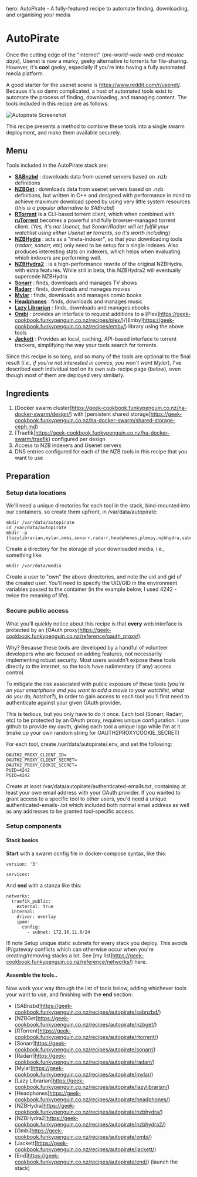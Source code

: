 hero: AutoPirate - A fully-featured recipe to automate finding, downloading, and organising your media    

# AutoPirate

Once the cutting edge of the "internet" (_pre-world-wide-web and mosiac days_), Usenet is now a murky, geeky alternative to torrents for file-sharing. However, it's **cool** geeky, especially if you're into having a fully automated media platform.

A good starter for the usenet scene is https://www.reddit.com/r/usenet/. Because it's so damn complicated, a host of automated tools exist to automate the process of finding, downloading, and managing content. The tools included in this recipe are as follows:

![Autopirate Screenshot](../images/autopirate.png)

This recipe presents a method to combine these tools into a single swarm deployment, and make them available securely.

## Menu

Tools included in the AutoPirate stack are:

* **[SABnzbd](http://sabnzbd.org)** : downloads data from usenet servers based on .nzb definitions
* **[NZBGet](https://nzbget.net/)** : downloads data from usenet servers based on .nzb definitions, but written in C++ and designed with performance in mind to achieve maximum download speed by using very little system resources (_this is a popular alternative to SABnzbd_)
* **[RTorrent](https://github.com/rakshasa/rtorrent/wiki)** is a CLI-based torrent client, which when combined with **[ruTorrent](https://github.com/Novik/ruTorrent)** becomes a powerful and fully browser-managed torrent client. (_Yes, it's not Usenet, but Sonarr/Radarr will let fulfill your watchlist using either Usenet **or** torrents, so it's worth including_)
* **[NZBHydra](https://github.com/theotherp/nzbhydra)** : acts as a "meta-indexer", so that your downloading tools (_radarr, sonarr, etc_) only need to be setup for a single indexes. Also produces interesting stats on indexers, which helps when evaluating which indexers are performing well.
* **[NZBHydra2](https://github.com/theotherp/nzbhydra2)** : is a high-performance rewrite of the original NZBHydra, with extra features. While still in beta, this NZBHydra2 will eventually supercede NZBHydra
* **[Sonarr](https://sonarr.tv)** : finds, downloads and manages TV shows
* **[Radarr](https://radarr.video)** : finds, downloads and manages movies
* **[Mylar](https://github.com/evilhero/mylar)** : finds, downloads and manages comic books
* **[Headphones](https://github.com/rembo10/headphones)** : finds, downloads and manages music
* **[Lazy Librarian](https://github.com/itsmegb/LazyLibrarian)** : finds, downloads and manages ebooks
* **[Ombi](https://github.com/tidusjar/Ombi)** : provides an interface to request additions to a [Plex]https://geek-cookbook.funkypenguin.co.nz/recipes/plex/)/[Emby]https://geek-cookbook.funkypenguin.co.nz/recipes/emby/) library using the above tools
* **[Jackett](https://github.com/Jackett/Jackett)** : Provides an local, caching, API-based interface to torrent trackers, simplifying the way your tools search for torrents.

Since this recipe is so long, and so many of the tools are optional to the final result (_i.e., if you're not interested in comics, you won't want Mylar_), I've described each individual tool on its own sub-recipe page (_below_), even though most of them are deployed very similarly.


## Ingredients

1. [Docker swarm cluster]https://geek-cookbook.funkypenguin.co.nz/ha-docker-swarm/design/) with [persistent shared storage]https://geek-cookbook.funkypenguin.co.nz/ha-docker-swarm/shared-storage-ceph.md)
2. [Traefik]https://geek-cookbook.funkypenguin.co.nz/ha-docker-swarm/traefik) configured per design
3. Access to NZB indexers and Usenet servers
4. DNS entries configured for each of the NZB tools in this recipe that you want to use

## Preparation

### Setup data locations

We'll need a unique directories for each tool in the stack, bind-mounted into our containers, so create them upfront, in /var/data/autopirate:

```
mkdir /var/data/autopirate
cd /var/data/autopirate
mkdir -p {lazylibrarian,mylar,ombi,sonarr,radarr,headphones,plexpy,nzbhydra,sabnzbd,nzbget,rtorrent,jackett}
```

Create a directory for the storage of your downloaded media, i.e., something like:

```
mkdir /var/data/media
```

Create a user to "own" the above directories, and note the uid and gid of the created user. You'll need to specify the UID/GID in the environment variables passed to the container (in the example below, I used 4242 - twice the meaning of life).

### Secure public access

What you'll quickly notice about this recipe is that __every__ web interface is protected by an [OAuth proxy]https://geek-cookbook.funkypenguin.co.nz/reference/oauth_proxy/).

Why? Because these tools are developed by a handful of volunteer developers who are focused on adding features, not necessarily implementing robust security. Most users wouldn't expose these tools directly to the internet, so the tools have rudimentary (if any) access control.

To mitigate the risk associated with public exposure of these tools (_you're on your smartphone and you want to add a movie to your watchlist, what do you do, hotshot?_), in order to gain access to each tool you'll first need to authenticate against your given OAuth provider.

This is tedious, but you only have to do it once. Each tool (Sonarr, Radarr, etc) to be protected by an OAuth proxy, requires unique configuration. I use github to provide my oauth, giving each tool a unique logo while I'm at it (make up your own random string for OAUTH2PROXYCOOKIE_SECRET)

For each tool, create /var/data/autopirate/<tool>.env, and set the following:

```
OAUTH2_PROXY_CLIENT_ID=
OAUTH2_PROXY_CLIENT_SECRET=
OAUTH2_PROXY_COOKIE_SECRET=
PUID=4242
PGID=4242
```

Create at least /var/data/autopirate/authenticated-emails.txt, containing at least your own email address with your OAuth provider. If you wanted to grant access to a specific tool to other users, you'd need a unique authenticated-emails-<tool>.txt which included both normal email address as well as any addresses to be granted tool-specific access.

### Setup components

#### Stack basics

**Start** with a swarm config file in docker-compose syntax, like this:

```
version: '3'

services:
```

And **end** with a stanza like this:

```
networks:
  traefik_public:
    external: true
  internal:
    driver: overlay
    ipam:
      config:
        - subnet: 172.16.11.0/24
```

!!! note
    Setup unique static subnets for every stack you deploy. This avoids IP/gateway conflicts which can otherwise occur when you're creating/removing stacks a lot. See [my list]https://geek-cookbook.funkypenguin.co.nz/reference/networks/) here.

#### Assemble the tools..

Now work your way through the list of tools below, adding whichever tools your want to use, and finishing with the **end** section:

* [SABnzbd]https://geek-cookbook.funkypenguin.co.nz/recipes/autopirate/sabnzbd/)
* [NZBGet]https://geek-cookbook.funkypenguin.co.nz/recipes/autopirate/nzbget/)
* [RTorrent]https://geek-cookbook.funkypenguin.co.nz/recipes/autopirate/rtorrent/)
* [Sonarr]https://geek-cookbook.funkypenguin.co.nz/recipes/autopirate/sonarr/)
* [Radarr]https://geek-cookbook.funkypenguin.co.nz/recipes/autopirate/radarr/)
* [Mylar]https://geek-cookbook.funkypenguin.co.nz/recipes/autopirate/mylar/)
* [Lazy Librarian]https://geek-cookbook.funkypenguin.co.nz/recipes/autopirate/lazylibrarian/)
* [Headphones]https://geek-cookbook.funkypenguin.co.nz/recipes/autopirate/headphones/)
* [NZBHydra]https://geek-cookbook.funkypenguin.co.nz/recipes/autopirate/nzbhydra/)
* [NZBHydra2]https://geek-cookbook.funkypenguin.co.nz/recipes/autopirate/nzbhydra2/)
* [Ombi]https://geek-cookbook.funkypenguin.co.nz/recipes/autopirate/ombi/)
* [Jackett]https://geek-cookbook.funkypenguin.co.nz/recipes/autopirate/jackett/)
* [End]https://geek-cookbook.funkypenguin.co.nz/recipes/autopirate/end/) (launch the stack)